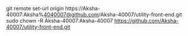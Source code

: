 git remote set-url origin https://Aksha-40007:Aksha%4040007@github.com/Aksha-40007/utility-front-end.git
sudo chown -R Aksha-40007:Aksha-40007 https://github.com/Aksha-40007/utility-front-end.git